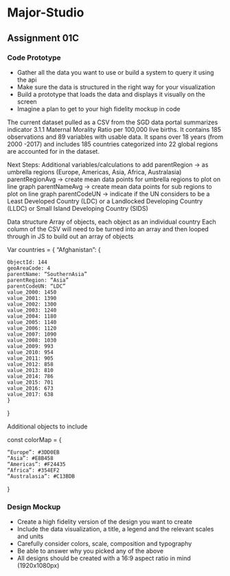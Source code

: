 # Major-Studio

## Assignment 01C

### Code Prototype
- Gather all the data you want to use or build a system to query it using the api
- Make sure the data is structured in the right way for your visualization
- Build a prototype that loads the data and displays it visually on the screen
- Imagine a plan to get to your high fidelity mockup in code

The current dataset pulled as a CSV from the SGD data portal summarizes indicator 3.1.1 Maternal Morality Ratio per 100,000 live births. It contains 185 observations and 89 variables with usable data. It spans over 18 years (from 2000 -2017) and includes 185 countries categorized into 22 global regions are accounted for in the dataset.

Next Steps:
Additional variables/calculations to add
	parentRegion -> as umbrella regions (Europe, Americas, Asia, Africa, Australasia)
	parentRegionAvg -> create mean data points for umbrella regions to plot on line graph
	parentNameAvg -> create mean data points for sub regions to plot on line graph
parentCodeUN -> indicate if the UN considers to be a Least Developed Country (LDC) or a Landlocked Developing Country (LLDC) or Small Island Developing Country (SIDS)

Data structure 
    Array of objects, each object as an individual country
    Each column of the CSV will need to be turned into an array and then looped through in JS to build out an array of objects
	
Var countries = {
“Afghanistan”: {

    ObjectId: 144
    geoAreaCode: 4
    parentName: “SouthernAsia”
    parentRegion: “Asia”
    parentCodeUN: “LDC”
    value_2000: 1450
    value_2001: 1390
    value_2002: 1300
    value_2003: 1240
    value_2004: 1180
    value_2005: 1140
    value_2006: 1120
    value_2007: 1090
    value_2008: 1030
    value_2009: 993
    value_2010: 954
    value_2011: 905
    value_2012: 858
    value_2013: 810
    value_2014: 786
    value_2015: 701
    value_2016: 673
    value_2017: 638
	}
}

Additional objects to include

const colorMap = {

	“Europe”: #3DD0EB
	“Asia”: #E8B458
	“Americas”: #F24435
	“Africa”: #354EF2
	“Australasia”: #C13BDB
}


### Design Mockup
- Create a high fidelity version of the design you want to create
- Include the data visualization, a title, a legend and the relevant scales and units
- Carefully consider colors, scale, composition and typography
- Be able to answer why you picked any of the above
- All designs should be created with a 16:9 aspect ratio in mind (1920x1080px)



